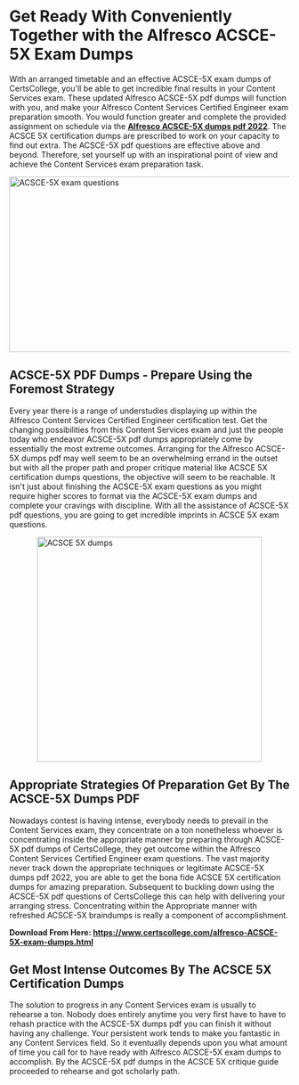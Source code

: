 <h1><strong>Get Ready With Conveniently Together with the Alfresco ACSCE-5X Exam Dumps&nbsp;</strong></h1>
<p><span style="font-weight: 400;">With an arranged timetable and an effective  ACSCE-5X exam dumps of CertsCollege, you'll be able to get incredible final results in your Content Services exam. These updated Alfresco ACSCE-5X pdf dumps will function with you, and make your Alfresco Content Services Certified Engineer exam preparation smooth. You would function greater and complete the provided assignment on schedule via the <strong><a href="https://www.certscollege.com/alfresco-ACSCE-5X-exam-dumps.html">Alfresco ACSCE-5X dumps pdf 2022</a></strong>. The ACSCE 5X certification dumps are prescribed to work on your capacity to find out extra. The  ACSCE-5X pdf questions are effective above and beyond. Therefore, set yourself up with an inspirational point of view and achieve the Content Services exam preparation task.&nbsp;</span></p>
<p><span style="font-weight: 400;"><img style="display: block; margin-left: auto; margin-right: auto;" src="https://i.ibb.co/CPDK3ps/Yellow-and-Blue-Initiative-Blog-Banner.png" alt="ACSCE-5X exam questions" width="559" height="315" /></span></p>
<h2><strong>ACSCE-5X PDF Dumps - Prepare Using the Foremost Strategy</strong></h2>
<p><span style="font-weight: 400;">Every year there is a range of understudies displaying up within the Alfresco Content Services Certified Engineer certification test. Get the changing possibilities from this Content Services exam and just the people today who endeavor ACSCE-5X pdf dumps appropriately come by essentially the most extreme outcomes. Arranging for the Alfresco ACSCE-5X dumps pdf may well seem to be an overwhelming errand in the outset but with all the proper path and proper critique material like ACSCE 5X certification dumps questions, the objective will seem to be reachable. It isn't just about finishing the ACSCE-5X exam questions as you might require higher scores to format via the ACSCE-5X exam dumps and complete your cravings with discipline. With all the assistance of ACSCE-5X pdf questions, you are going to get incredible imprints in ACSCE 5X exam questions.</span></p>
<p><span style="font-weight: 400;"><a href="https://tinyurl.com/y9nt2yxw"><img style="display: block; margin-left: auto; margin-right: auto;" src="https://i.ibb.co/9tMrhdY/Teacher-Appreciation-Invitation.png" alt="ACSCE 5X dumps " width="404" height="404" /></a></span></p>
<h2><strong>Appropriate Strategies Of Preparation Get By The ACSCE-5X Dumps PDF</strong></h2>
<p><span style="font-weight: 400;">Nowadays contest is having intense, everybody needs to prevail in the Content Services exam, they concentrate on a ton nonetheless whoever is concentrating inside the appropriate manner by preparing through ACSCE-5X pdf dumps of CertsCollege, they get outcome within the Alfresco Content Services Certified Engineer exam questions. The vast majority never track down the appropriate techniques or legitimate ACSCE-5X dumps pdf 2022, you are able to get the bona fide ACSCE 5X certification dumps for amazing preparation. Subsequent to buckling down using the  ACSCE-5X pdf questions of CertsCollege this can help with delivering your arranging stress. Concentrating within the Appropriate manner with refreshed ACSCE-5X braindumps is really a component of accomplishment.</span></p>
<p><span style="font-weight: 400;"><strong>Download From Here: <a href="https://www.certscollege.com/alfresco-ACSCE-5X-exam-dumps.html">https://www.certscollege.com/alfresco-ACSCE-5X-exam-dumps.html</a></strong></span></p>
<h2><strong>Get Most Intense Outcomes By The ACSCE 5X Certification Dumps</strong></h2>
<p><span style="font-weight: 400;">The solution to progress in any Content Services exam is usually to rehearse a ton. Nobody does entirely anytime you very first have to have to rehash practice with the ACSCE-5X dumps pdf you can finish it without having any challenge. Your persistent work tends to make you fantastic in any Content Services field. So it eventually depends upon you what amount of time you call for to have ready with Alfresco ACSCE-5X exam dumps to accomplish. By the ACSCE-5X pdf dumps in the ACSCE 5X critique guide proceeded to rehearse and got scholarly path.</span></p>
